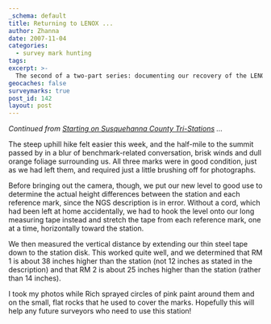 ```yaml
---
_schema: default
title: Returning to LENOX ...
author: Zhanna
date: 2007-11-04
categories:
  - survey mark hunting
tags:
excerpt: >- 
  The second of a two-part series: documenting our recovery of the LENOX tri-station and fixing errors on the datasheet.
geocaches: false
surveymarks: true
post_id: 142
layout: post
---
```


_Continued from [Starting on Susquehanna County Tri-Stations](/2007/10/28/starting-on-susquehanna-county-tri-stations) ..._

The steep uphill hike felt easier this week, and the half-mile to the summit passed by in a blur of benchmark-related conversation, brisk winds and dull orange foliage surrounding us.  All three marks were in good condition, just as we had left them, and required just a little brushing off for photographs.  

Before bringing out the camera, though, we put our new level to good use to determine the actual height differences between the station and each reference mark, since the NGS description is in error.  Without a cord, which had been left at home accidentally, we had to hook the level onto our long measuring tape instead and stretch the tape from each reference mark, one at a time, horizontally toward the station.  

We then measured the vertical distance by extending our thin steel tape down to the station disk.  This worked quite well, and we determined that RM 1 is about 38 inches higher than the station (not 12 inches as stated in the description) and that RM 2 is about 25 inches higher than the station (rather than 14 inches).  

I took my photos while Rich sprayed circles of pink paint around them and on the small, flat rocks that he used to cover the marks.  Hopefully this will help any future surveyors who need to use this station!
